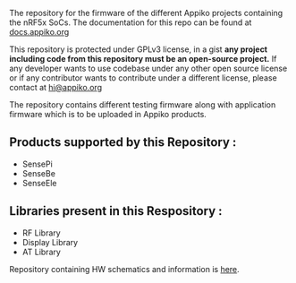 The repository for the firmware of the different Appiko projects containing the 
nRF5x SoCs. The documentation for this repo can be found at [docs.appiko.org](https://docs.appiko.org/doc.html?view=firmware)

This repository is protected under GPLv3 license, in a gist
**any project including code from this repository must be an open-source project.**
If any developer wants to use codebase under any other open source license or 
if any contributor wants to contribute under a different license, please contact at hi@appiko.org

The repository contains different testing firmware along with application 
firmware which is to be uploaded in Appiko products.

## Products supported by this Repository : 

 - SensePi
 - SenseBe
 - SenseEle

## Libraries present in this Respository :
  - RF Library
  - Display Library
  - AT Library

Repository containing HW schematics and information is [here](https://github.com/Appiko/sense_snap_hw).
